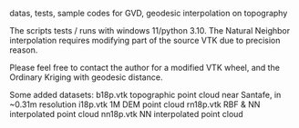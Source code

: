 
datas, tests, sample codes for GVD, geodesic interpolation on topography

The scripts tests / runs with windows 11/python 3.10. 
The Natural Neighbor interpolation requires modifying part of the source VTK due to precision reason.

Please feel free to contact the author for a modified VTK wheel, and the Ordinary Kriging with geodesic distance.


Some added datasets:
b18p.vtk     topographic point cloud near Santafe, in ~0.31m resolution
i18p.vtk     1M DEM point cloud
rn18p.vtk    RBF & NN interpolated point cloud
nn18p.vtk    NN interpolated point cloud
